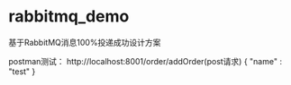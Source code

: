 # rabbitmq_demo
基于RabbitMQ消息100%投递成功设计方案

postman测试：
http://localhost:8001/order/addOrder(post请求)
{
	"name" : "test"
}
